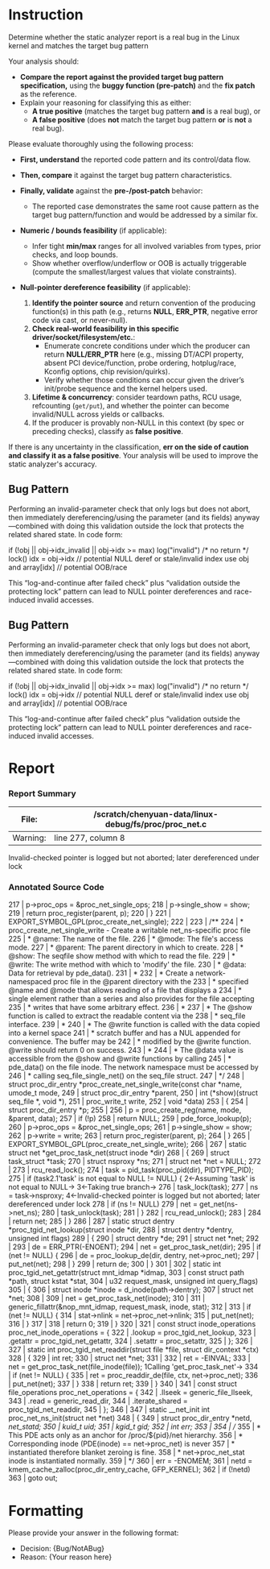 # Instruction

Determine whether the static analyzer report is a real bug in the Linux kernel and matches the target bug pattern

Your analysis should:
- **Compare the report against the provided target bug pattern specification,** using the **buggy function (pre-patch)** and the **fix patch** as the reference.
- Explain your reasoning for classifying this as either:
  - **A true positive** (matches the target bug pattern **and** is a real bug), or
  - **A false positive** (does **not** match the target bug pattern **or** is **not** a real bug).

Please evaluate thoroughly using the following process:

- **First, understand** the reported code pattern and its control/data flow.
- **Then, compare** it against the target bug pattern characteristics.
- **Finally, validate** against the **pre-/post-patch** behavior:
  - The reported case demonstrates the same root cause pattern as the target bug pattern/function and would be addressed by a similar fix.

- **Numeric / bounds feasibility** (if applicable):
  - Infer tight **min/max** ranges for all involved variables from types, prior checks, and loop bounds.
  - Show whether overflow/underflow or OOB is actually triggerable (compute the smallest/largest values that violate constraints).

- **Null-pointer dereference feasibility** (if applicable):
  1. **Identify the pointer source** and return convention of the producing function(s) in this path (e.g., returns **NULL**, **ERR_PTR**, negative error code via cast, or never-null).
  2. **Check real-world feasibility in this specific driver/socket/filesystem/etc.**:
     - Enumerate concrete conditions under which the producer can return **NULL/ERR_PTR** here (e.g., missing DT/ACPI property, absent PCI device/function, probe ordering, hotplug/race, Kconfig options, chip revision/quirks).
     - Verify whether those conditions can occur given the driver’s init/probe sequence and the kernel helpers used.
  3. **Lifetime & concurrency**: consider teardown paths, RCU usage, refcounting (`get/put`), and whether the pointer can become invalid/NULL across yields or callbacks.
  4. If the producer is provably non-NULL in this context (by spec or preceding checks), classify as **false positive**.

If there is any uncertainty in the classification, **err on the side of caution and classify it as a false positive**. Your analysis will be used to improve the static analyzer's accuracy.

## Bug Pattern

Performing an invalid-parameter check that only logs but does not abort, then immediately dereferencing/using the parameter (and its fields) anyway—combined with doing this validation outside the lock that protects the related shared state. In code form:

if (!obj || obj->idx_invalid || obj->idx >= max)
    log("invalid")
/* no return */
lock()
idx = obj->idx            // potential NULL deref or stale/invalid index
use obj and array[idx]    // potential OOB/race

This “log-and-continue after failed check” plus “validation outside the protecting lock” pattern can lead to NULL pointer dereferences and race-induced invalid accesses.

## Bug Pattern

Performing an invalid-parameter check that only logs but does not abort, then immediately dereferencing/using the parameter (and its fields) anyway—combined with doing this validation outside the lock that protects the related shared state. In code form:

if (!obj || obj->idx_invalid || obj->idx >= max)
    log("invalid")
/* no return */
lock()
idx = obj->idx            // potential NULL deref or stale/invalid index
use obj and array[idx]    // potential OOB/race

This “log-and-continue after failed check” plus “validation outside the protecting lock” pattern can lead to NULL pointer dereferences and race-induced invalid accesses.

# Report

### Report Summary

File:| /scratch/chenyuan-data/linux-debug/fs/proc/proc_net.c
---|---
Warning:| line 277, column 8
Invalid-checked pointer is logged but not aborted; later dereferenced under
lock

### Annotated Source Code


217   | 	p->proc_ops = &proc_net_single_ops;
218   | 	p->single_show = show;
219   |  return proc_register(parent, p);
220   | }
221   | EXPORT_SYMBOL_GPL(proc_create_net_single);
222   |
223   | /**
224   |  * proc_create_net_single_write - Create a writable net_ns-specific proc file
225   |  * @name: The name of the file.
226   |  * @mode: The file's access mode.
227   |  * @parent: The parent directory in which to create.
228   |  * @show: The seqfile show method with which to read the file.
229   |  * @write: The write method with which to 'modify' the file.
230   |  * @data: Data for retrieval by pde_data().
231   |  *
232   |  * Create a network-namespaced proc file in the @parent directory with the
233   |  * specified @name and @mode that allows reading of a file that displays a
234   |  * single element rather than a series and also provides for the file accepting
235   |  * writes that have some arbitrary effect.
236   |  *
237   |  * The @show function is called to extract the readable content via the
238   |  * seq_file interface.
239   |  *
240   |  * The @write function is called with the data copied into a kernel space
241   |  * scratch buffer and has a NUL appended for convenience.  The buffer may be
242   |  * modified by the @write function.  @write should return 0 on success.
243   |  *
244   |  * The @data value is accessible from the @show and @write functions by calling
245   |  * pde_data() on the file inode.  The network namespace must be accessed by
246   |  * calling seq_file_single_net() on the seq_file struct.
247   |  */
248   | struct proc_dir_entry *proc_create_net_single_write(const char *name, umode_t mode,
249   |  struct proc_dir_entry *parent,
250   |  int (*show)(struct seq_file *, void *),
251   | 						    proc_write_t write,
252   |  void *data)
253   | {
254   |  struct proc_dir_entry *p;
255   |
256   | 	p = proc_create_reg(name, mode, &parent, data);
257   |  if (!p)
258   |  return NULL;
259   | 	pde_force_lookup(p);
260   | 	p->proc_ops = &proc_net_single_ops;
261   | 	p->single_show = show;
262   | 	p->write = write;
263   |  return proc_register(parent, p);
264   | }
265   | EXPORT_SYMBOL_GPL(proc_create_net_single_write);
266   |
267   | static struct net *get_proc_task_net(struct inode *dir)
268   | {
269   |  struct task_struct *task;
270   |  struct nsproxy *ns;
271   |  struct net *net = NULL;
272   |
273   | 	rcu_read_lock();
274   | 	task = pid_task(proc_pid(dir), PIDTYPE_PID);
275   |  if (task2.1'task' is not equal to NULL != NULL) {
    2←Assuming 'task' is not equal to NULL→
    3←Taking true branch→
276   |  task_lock(task);
277   |  ns = task->nsproxy;
    4←Invalid-checked pointer is logged but not aborted; later dereferenced under lock
278   |  if (ns != NULL)
279   | 			net = get_net(ns->net_ns);
280   | 		task_unlock(task);
281   | 	}
282   | 	rcu_read_unlock();
283   |
284   |  return net;
285   | }
286   |
287   | static struct dentry *proc_tgid_net_lookup(struct inode *dir,
288   |  struct dentry *dentry, unsigned int flags)
289   | {
290   |  struct dentry *de;
291   |  struct net *net;
292   |
293   | 	de = ERR_PTR(-ENOENT);
294   | 	net = get_proc_task_net(dir);
295   |  if (net != NULL) {
296   | 		de = proc_lookup_de(dir, dentry, net->proc_net);
297   | 		put_net(net);
298   | 	}
299   |  return de;
300   | }
301   |
302   | static int proc_tgid_net_getattr(struct mnt_idmap *idmap,
303   |  const struct path *path, struct kstat *stat,
304   | 				 u32 request_mask, unsigned int query_flags)
305   | {
306   |  struct inode *inode = d_inode(path->dentry);
307   |  struct net *net;
308   |
309   | 	net = get_proc_task_net(inode);
310   |
311   | 	generic_fillattr(&nop_mnt_idmap, request_mask, inode, stat);
312   |
313   |  if (net != NULL) {
314   | 		stat->nlink = net->proc_net->nlink;
315   | 		put_net(net);
316   | 	}
317   |
318   |  return 0;
319   | }
320   |
321   | const struct inode_operations proc_net_inode_operations = {
322   | 	.lookup		= proc_tgid_net_lookup,
323   | 	.getattr	= proc_tgid_net_getattr,
324   | 	.setattr        = proc_setattr,
325   | };
326   |
327   | static int proc_tgid_net_readdir(struct file *file, struct dir_context *ctx)
328   | {
329   |  int ret;
330   |  struct net *net;
331   |
332   | 	ret = -EINVAL;
333   |  net = get_proc_task_net(file_inode(file));
    1Calling 'get_proc_task_net'→
334   |  if (net != NULL) {
335   | 		ret = proc_readdir_de(file, ctx, net->proc_net);
336   | 		put_net(net);
337   | 	}
338   |  return ret;
339   | }
340   |
341   | const struct file_operations proc_net_operations = {
342   | 	.llseek		= generic_file_llseek,
343   | 	.read		= generic_read_dir,
344   | 	.iterate_shared	= proc_tgid_net_readdir,
345   | };
346   |
347   | static __net_init int proc_net_ns_init(struct net *net)
348   | {
349   |  struct proc_dir_entry *netd, *net_statd;
350   | 	kuid_t uid;
351   | 	kgid_t gid;
352   |  int err;
353   |
354   |  /*
355   |  * This PDE acts only as an anchor for /proc/${pid}/net hierarchy.
356   |  * Corresponding inode (PDE(inode) == net->proc_net) is never
357   |  * instantiated therefore blanket zeroing is fine.
358   |  * net->proc_net_stat inode is instantiated normally.
359   |  */
360   | 	err = -ENOMEM;
361   | 	netd = kmem_cache_zalloc(proc_dir_entry_cache, GFP_KERNEL);
362   |  if (!netd)
363   |  goto out;

# Formatting

Please provide your answer in the following format:

- Decision: {Bug/NotABug}
- Reason: {Your reason here}
